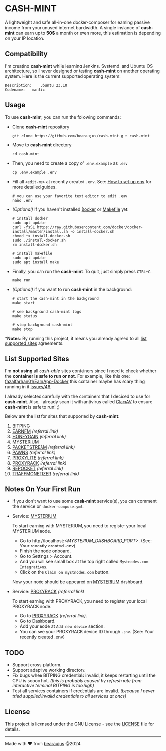 # CASH-MINT

A lightweight and safe all-in-one docker-composer for earning passive income from your unused internet
bandwidth.
A single instance of **cash-mint** can earn up to **50$** a month or even more,
this estimation is depending on your IP location.

## Compatibility

I'm creating **cash-mint** while learning [Jenkins](https://www.jenkins.io), [Systemd](https://systemd.io/),
and [Ubuntu OS](https://ubuntu.com/) architecture, so I never designed or testing **cash-mint** on another operating
system.
Here is the current supported operating system:

```shell
Description:	Ubuntu 23.10
Codename:	mantic
```

## Usage

To use **cash-mint**, you can run the following commands:

- Clone **cash-mint** repository
  ```shell
  git clone https://github.com/bearaujus/cash-mint.git cash-mint
  ```

- Move to **cash-mint** directory
  ```shell
  cd cash-mint
  ```

- Then, you need to create a copy of `.env.example` as `.env`
  ```shell
  cp .env.example .env
  ```

- Fill all `<edit-me>` at recently created `.env`.
  See: [How to set up env](https://github.com/bearaujus/cash-mint/blob/master/how-to/setup-env.md)
  for more detailed guides.
  ```shell
  # you can use your favorite text editor to edit .env
  nano .env
  ```

- _(Optional)_ If you haven't installed [Docker](https://www.docker.com/)
  or [Makefile](https://www.gnu.org/software/make/manual/make.html) yet:
  ```shell
  # install docker
  sudo apt update
  curl -fsSL https://raw.githubusercontent.com/docker/docker-install/master/install.sh -o install-docker.sh
  chmod +x install-docker.sh
  sudo ./install-docker.sh
  rm install-docker.sh
  ```

  ```shell
  # install makefile
  sudo apt update
  sudo apt install make
  ```

- Finally, you can run the **cash-mint**. To quit, just simply press `CTRL+C`.
  ```shell
  make run
  ```

- _(Optional)_ if you want to run **cash-mint** in the background:
  ```shell
  # start the cash-mint in the background
  make start
  ```

  ```shell
  # see background cash-mint logs
  make status
  ```

  ```shell
  # stop background cash-mint
  make stop
  ```

***Notes**: By running this project, it means you already agreed to all [list supported sites](#list-supported-sites)
agreements.

## List Supported Sites

I'm **not using** all _cash-able_ sites containers since I need to check whether the **container is safe to run or
not**. For example, like this one: [fazalfarhan01/EarnApp-Docker](https://github.com/fazalfarhan01/EarnApp-Docker) this
container maybe has scary thing running in it [issues/46](https://github.com/fazalfarhan01/EarnApp-Docker/issues/46).

I already selected carefully with the containers that I decided to use for **cash-mint**. Also, I already scan it with
antivirus called [ClamAV](https://www.clamav.net/) to ensure **cash-mint** is safe to run! ;)

Below are the list for sites that supported by **cash-mint**:

1. [BITPING](https://bitping.com)
2. [EARNFM](https://earn.fm/ref/BEARFZQR) _(referral link)_
3. [HONEYGAIN](https://r.honeygain.me/HARYO1972B) _(referral link)_
4. [MYSTERIUM](https://mystnodes.com)
5. [PACKETSTREAM](https://packetstream.io/?psr=1RV8) _(referral link)_
6. [PAWNS](https://pawns.app/?r=3284830) _(referral link)_
7. [PROXYLITE](https://proxylite.ru/?r=8Q4XCYWF) _(referral link)_
8. [PROXYRACK](https://peer.proxyrack.com/ref/phzcnf5r7nq1idtx4rhgglt6ayrtvqgkb8nwhkic) _(referral link)_
9. [REPOCKET](https://link.repocket.co/WqgJ) _(referral link)_
10. [TRAFFMONETIZER](https://traffmonetizer.com/?aff=1612556) _(referral link)_

## Notes On Your First Run

- If you don't want to use some **cash-mint** service(s), you can comment the service on `docker-compose.yml`.


- Service: [MYSTERIUM](https://mystnodes.com)

  To start earning with MYSTERIUM, you need to register your local MYSTERIUM node.

    - Go to http://localhost:_<MYSTERIUM_DASHBOARD_PORT>_. (See: Your recently created .env)
    - Finish the node onboard.
    - Go to Settings > Account.
    - And you will see small box at the top right called `Mystnodes.com Integrations`.
    - Click on the `Claim on mystnodes.com` button.

  Now your node should be appeared on [MYSTERIUM](https://mystnodes.com) dashboard.


- Service: [PROXYRACK](https://peer.proxyrack.com/ref/phzcnf5r7nq1idtx4rhgglt6ayrtvqgkb8nwhkic) _(referral link)_

  To start earning with PROXYRACK, you need to register your local PROXYRACK node.

    - Go to [PROXYRACK](https://peer.proxyrack.com/ref/phzcnf5r7nq1idtx4rhgglt6ayrtvqgkb8nwhkic) _(referral link)_.
    - Go to Dashboard.
    - Add your node at `Add new device` section.
    - You can see your PROXYRACK device ID through `.env`. (See: Your recently created .env)

## TODO

- Support cross-platform.
- Support adaptive working directory.
- Fix bugs when BITPING credentials invalid, it keeps restarting until the CPU is soooo hot. _(this is probably caused
  by refresh
  rate from interactive terminal BITPING is too high)_
- Test all services containers if credentials are invalid. _(because I never tried supplied invalid credentials to all
  services at once)_

## License

This project is licensed under the GNU License - see
the [LICENSE](https://github.com/bearaujus/cash-mint/blob/master/LICENSE) file for details.

---
Made with ❤️ from [bearaujus](https://www.linkedin.com/in/bearaujus/) @2024
